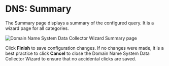 # DNS: Summary

The Summary page displays a summary of the configured query. It is a wizard page for all categories.

![Domain Name System Data Collector Wizard Summary page](/img/product_docs/accessanalyzer/admin/datacollector/adinventory/summary.webp)

Click **Finish** to save configuration changes. If no changes were made, it is a best practice to
click **Cancel** to close the Domain Name System Data Collector Wizard to ensure that no accidental
clicks are saved.

